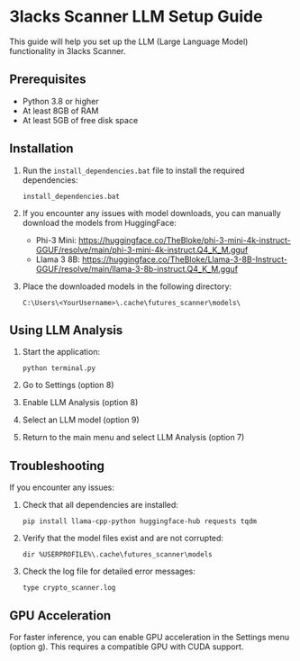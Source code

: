 # 3lacks Scanner LLM Setup Guide

This guide will help you set up the LLM (Large Language Model) functionality in 3lacks Scanner.

## Prerequisites

- Python 3.8 or higher
- At least 8GB of RAM
- At least 5GB of free disk space

## Installation

1. Run the `install_dependencies.bat` file to install the required dependencies:
   ```
   install_dependencies.bat
   ```

2. If you encounter any issues with model downloads, you can manually download the models from HuggingFace:
   - Phi-3 Mini: https://huggingface.co/TheBloke/phi-3-mini-4k-instruct-GGUF/resolve/main/phi-3-mini-4k-instruct.Q4_K_M.gguf
   - Llama 3 8B: https://huggingface.co/TheBloke/Llama-3-8B-Instruct-GGUF/resolve/main/llama-3-8b-instruct.Q4_K_M.gguf

3. Place the downloaded models in the following directory:
   ```
   C:\Users\<YourUsername>\.cache\futures_scanner\models\
   ```

## Using LLM Analysis

1. Start the application:
   ```
   python terminal.py
   ```

2. Go to Settings (option 8)
3. Enable LLM Analysis (option 8)
4. Select an LLM model (option 9)
5. Return to the main menu and select LLM Analysis (option 7)

## Troubleshooting

If you encounter any issues:

1. Check that all dependencies are installed:
   ```
   pip install llama-cpp-python huggingface-hub requests tqdm
   ```

2. Verify that the model files exist and are not corrupted:
   ```
   dir %USERPROFILE%\.cache\futures_scanner\models
   ```

3. Check the log file for detailed error messages:
   ```
   type crypto_scanner.log
   ```

## GPU Acceleration

For faster inference, you can enable GPU acceleration in the Settings menu (option g).
This requires a compatible GPU with CUDA support.
